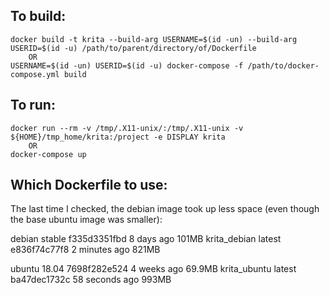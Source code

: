 To build:
---------
    docker build -t krita --build-arg USERNAME=$(id -un) --build-arg USERID=$(id -u) /path/to/parent/directory/of/Dockerfile
        OR
    USERNAME=$(id -un) USERID=$(id -u) docker-compose -f /path/to/docker-compose.yml build

To run:
-------
    docker run --rm -v /tmp/.X11-unix/:/tmp/.X11-unix -v ${HOME}/tmp_home/krita:/project -e DISPLAY krita
        OR
    docker-compose up

Which Dockerfile to use:
------------------------
The last time I checked, the debian image took up less space (even though the
base ubuntu image was smaller):

debian               stable              f335d3351fbd        8 days ago          101MB
krita_debian         latest              e836f74c77f8        2 minutes ago       821MB

ubuntu               18.04               7698f282e524        4 weeks ago         69.9MB
krita_ubuntu         latest              ba47dec1732c        58 seconds ago      993MB

